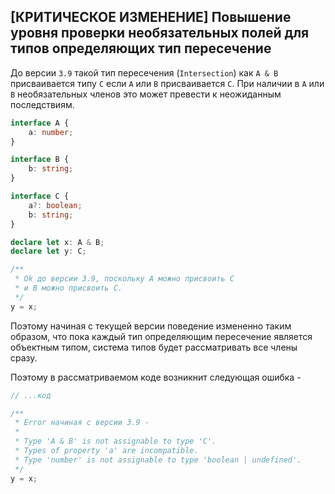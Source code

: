 ## [КРИТИЧЕСКОЕ ИЗМЕНЕНИЕ] Повышение уровня проверки необязательных полей для типов определяющих тип пересечение

До версии `3.9` такой тип пересечения (`Intersection`) как `A & B` присваивается типу `C` если `A` или `B` присваивается `C`. При наличии в `A` или `B` необязательных членов это может превести к неожиданным последствиям. 

`````ts
interface A {
    a: number;
}

interface B {
    b: string;
}

interface C {
    a?: boolean;
    b: string;
}

declare let x: A & B;
declare let y: C;

/**
 * Ok до версии 3.9, поскольку A можно присвоить C
 * и B можно присвоить C.
 */
y = x;
`````

Поэтому начиная с текущей версии поведение измененно таким образом, что пока каждый тип определяющим пересечение является объектным типом, система типов будет рассматривать все члены сразу.

Поэтому в рассматриваемом коде возникнит следующая ошибка -

`````ts
// ...код

/**
 * Error начиная с версии 3.9 -
 * 
 * Type 'A & B' is not assignable to type 'C'.
 * Types of property 'a' are incompatible.
 * Type 'number' is not assignable to type 'boolean | undefined'.
 */
y = x;
`````
